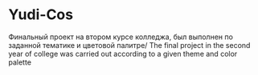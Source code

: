 # Yudi-Cos 
Финальный проект на втором курсе колледжа, был выполнен по заданной тематике и цветовой палитре/
The final project in the second year of college was carried out according to a given theme and color palette

